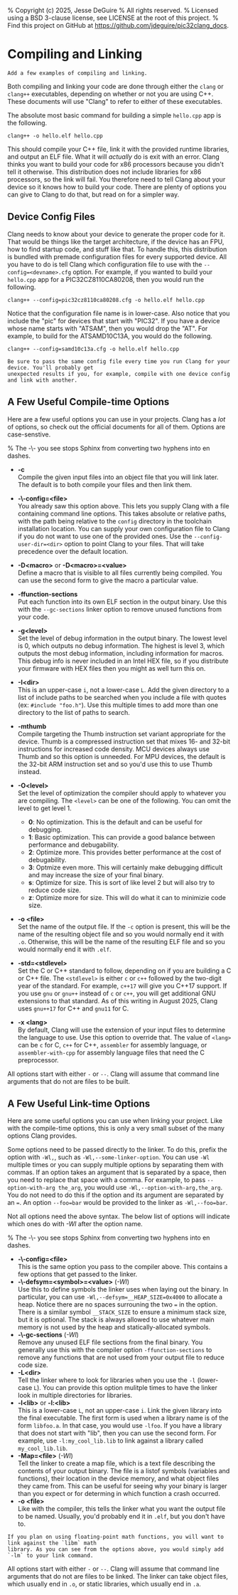 % Copyright (c) 2025, Jesse DeGuire
% All rights reserved.
% Licensed using a BSD 3-clause license, see LICENSE at the root of this project.
% Find this project on GitHub at https://github.com/jdeguire/pic32clang_docs.

# Compiling and Linking

```{todo}
Add a few examples of compiling and linking.
```

Both compiling and linking your code are done through either the `clang` or `clang++` executables,
depending on whether or not you are using C++. These documents will use "Clang" to refer to either
of these executables.

The absolute most basic command for building a simple `hello.cpp` app is the following.

```
clang++ -o hello.elf hello.cpp
```

This should compile your C++ file, link it with the provided runtime libraries, and output an ELF file.
What it will *actually* do is exit with an error. Clang thinks you want to build your code for x86
processors because you didn't tell it otherwise. This distribution does not include libraries for x86
processors, so the link will fail. You therefore need to tell Clang about your device so it knows how
to build your code. There are plenty of options you can give to Clang to do that, but read on for a
simpler way.


## Device Config Files
Clang needs to know about your device to generate the proper code for it. That would be things like
the target architecture, if the device has an FPU, how to find startup code, and stuff like that. To
handle this, this distribution is bundled with premade configuration files for every supported device.
All you have to do is tell Clang which configuration file to use with the `--config=<devname>.cfg`
option. For example, if you wanted to build your `hello.cpp` app for a PIC32CZ8110CA80208, then you
would run the following.

```
clang++ --config=pic32cz8110ca80208.cfg -o hello.elf hello.cpp
```

Notice that the configuration file name is in lower-case. Also notice that you include the "pic" for
devices that start with "PIC32". If you have a device whose name starts with "ATSAM", then you would
drop the "AT". For example, to build for the ATSAMD10C13A, you would do the following.

```
clang++ --config=samd10c13a.cfg -o hello.elf hello.cpp
```

```{caution}
Be sure to pass the same config file every time you run Clang for your device. You'll probably get
unexpected results if you, for example, compile with one device config and link with another.
```


## A Few Useful Compile-time Options
Here are a few useful options you can use in your projects. Clang has a *lot* of options, so check
out the official documents for all of them. Options are case-senstive.

% The -\\- you see stops Sphinx from converting two hyphens into en dashes.

- **-c**  
Compile the given input files into an object file that you will link later. The default is to both
compile your files and then link them.
- **-\\-config=\<file\>**  
You already saw this option above. This lets you supply Clang with a file containing command line
options. This takes absolute or relative paths, with the path being relative to the `config` directory
in the toolchain installation location. You can supply your own configuration file to Clang if you
do not want to use one of the provided ones. Use the `--config-user-dir=<dir>` option to point Clang
to your files. That will take precedence over the default location.
- **-D\<macro\>** or **-D\<macro\>=\<value\>**  
Define a macro that is visible to all files currently being compiled. You can use the second form to
give the macro a particular value.
- **-ffunction-sections**  
Put each function into its own ELF section in the output binary. Use this with the `--gc-sections`
linker option to remove unused functions from your code.
- **-g\<level\>**  
Set the level of debug information in the output binary. The lowest level is 0, which outputs no debug
information. The highest is level 3, which outputs the most debug information, including information
for macros. This debug info is never included in an Intel HEX file, so if you distribute your firmware
with HEX files then you might as well turn this on.
- **-I\<dir\>**  
This is an upper-case `i`, not a lower-case `L`. Add the given directory to a list of include paths
to be searched when you include a file with quotes (ex: `#include "foo.h"`). Use this multiple times
to add more than one directory to the list of paths to search.
- **-mthumb**  
Compile targeting the Thumb instruction set variant appropriate for the device. Thumb is a compressed
instruction set that mixes 16- and 32-bit instructions for increased code density. MCU devices always
use Thumb and so this option is unneeded. For MPU devices, the default is the 32-bit ARM instruction
set and so you'd use this to use Thumb instead.
- **-O\<level\>**  
Set the level of optimization the compiler should apply to whatever you are compiling. The `<level>`
can be one of the following. You can omit the level to get level 1.

  - **0**: No optimization. This is the default and can be useful for debugging.
  - **1**: Basic optimization. This can provide a good balance between performance and debugability.
  - **2**: Optimize more. This provides better performance at the cost of debugability.
  - **3**: Optmize even more. This will certainly make debugging difficult and may increase the size
  of your final binary.
  - **s**: Optimize for size. This is sort of like level 2 but will also try to reduce code size.
  - **z**: Optimize more for size. This will do what it can to minimizie code size.
- **-o \<file\>**  
Set the name of the output file. If the `-c` option is present, this will be the name of the resulting
object file and so you would normally end it with `.o`. Otherwise, this will be the name of the resulting
ELF file and so you would normally end it with `.elf`.
- **-std=\<stdlevel\>**  
Set the C or C++ standard to follow, depending on if you are building a C or C++ file. The `<stdlevel>`
is either `c` or `c++` followed by the two-digit year of the standard. For example, `c++17` will give
you C++17 support. If you use `gnu` or `gnu++` instead of `c` or `c++`, you will get additional GNU
extensions to that standard. As of this writing in August 2025, Clang uses `gnu++17` for C++ and
`gnu11` for C.
- **-x \<lang\>**  
By default, Clang will use the extension of your input files to determine the language to use. Use
this option to override that. The value of `<lang>` can be `c` for C, `c++` for C++, `assembler` for
assembly language, or `assembler-with-cpp` for assembly language files that need the C preprocessor.

All options start with either `-` or `--`. Clang will assume that command line arguments that do not
are files to be built.


## A Few Useful Link-time Options
Here are some useful options you can use when linking your project. Like with the compile-time options,
this is only a very small subset of the many options Clang provides.

Some options need to be passed directly to the linker. To do this, prefix the option with `-Wl,`, such
as `-Wl,--some-linker-option`. You can use `-Wl` multiple times or you can supply multiple options by
separating them with commas. If an option takes an argument that is separated by a space, then you need
to replace that space with a comma. For example, to pass `--option-with-arg the_arg`, you would use
`-Wl,--option-with-arg,the_arg`. You do not need to do this if the option and its argument are separated
by an `=`. An option `--foo=bar` would be provided to the linker as `-Wl,--foo=bar`.

Not all options need the above syntax. The below list of options will indicate which ones do with
*-Wl* after the option name.

% The -\\- you see stops Sphinx from converting two hyphens into en dashes.

- **-\\-config=\<file\>**  
This is the same option you pass to the compiler above. This contains a few options that get passed
to the linker.
- **-\\-defsym=\<symbol\>=\<value\>** (*-Wl*)  
Use this to define symbols the linker uses when laying out the binary. In particular, you can use 
`-Wl,--defsym=__HEAP_SIZE=0x4000` to allocate a heap. Notice there are no spaces surrouning the two 
`=` in the option. There is a similar symbol `__STACK_SIZE` to ensure a minimum stack size, but it
is optional. The stack is always allowed to use whatever main memory is not used by the heap and
statically-allocated symbols. 
- **-\\-gc-sections** (*-Wl*)  
Remove any unused ELF file sections from the final binary. You generally use this with the compiler
option `-ffunction-sections` to remove any functions that are not used from your output file to reduce
code size.
- **-L\<dir\>**  
Tell the linker where to look for libraries when you use the `-l` (lower-case `L`). You can provide
this option mulitple times to have the linker look in multiple directories for libraries.
- **-l\<lib\>** or **-l:\<lib\>**  
This is a lower-case `L`, not an upper-case `i`. Link the given library into the final executable.
The first form is used when a library name is of the form `libfoo.a`. In that case, you would use
`-lfoo`. If you have a library that does not start with "lib", then you can use the second form. For
example, use `-l:my_cool_lib.lib` to link against a library called `my_cool_lib.lib`.
- **-Map=\<file\>** (*-Wl*)  
Tell the linker to create a map file, which is a text file describing the contents of your output
binary. The file is a listof symbols (variables and functions), their location in the device memory,
and what object files they came from. This can be useful for seeing why your binary is larger than
you expect or for determing in which function a crash occurred.
- **-o \<file\>**  
Like with the compiler, this tells the linker what you want the output file to be named. Usually, you'd
probably end it in `.elf`, but you don't have to.

```{tip}
If you plan on using floating-point math functions, you will want to link against the `libm` math
library. As you can see from the options above, you would simply add `-lm` to your link command.
```

All options start with either `-` or `--`. Clang will assume that command line arguments that do not
are files to be linked. The linker can take object files, which usually end in `.o`, or static libraries,
which usually end in `.a`.
